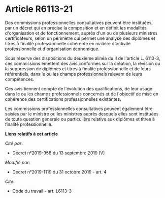 # Article R6113-21

Des commissions professionnelles consultatives peuvent être instituées, par un décret qui en précise la composition et en
définit les modalités d'organisation et de fonctionnement, auprès d'un ou de plusieurs ministres certificateurs, selon un
périmètre qui permet une analyse des diplômes et titres à finalité professionnelle cohérente en matière d'activité
professionnelle et d'organisation économique.

Sous réserve des dispositions du deuxième alinéa du II de l'article L. 6113-3, ces commissions émettent des avis conformes
sur la création, la révision ou la suppression de diplômes et titres à finalité professionnelle et de leurs référentiels,
dans le ou les champs professionnels relevant de leurs compétences.

Ces avis tiennent compte de l'évolution des qualifications, de leur usage dans le ou les champs professionnels concernés et
de l'objectif de mise en cohérence des certifications professionnelles existantes.

Les commissions professionnelles consultatives peuvent également être saisies par le ministre ou les ministres auprès
desquels elles sont instituées de toute question générale ou particulière relative aux diplômes et titres à finalité
professionnelle.

**Liens relatifs à cet article**

_Cité par_:

  - Décret n°2019-958 du 13 septembre 2019 (V)

_Modifié par_:

  - Décret n°2019-1119 du 31 octobre 2019 - art. 4

_Cite_:

  - Code du travail - art. L6113-3
